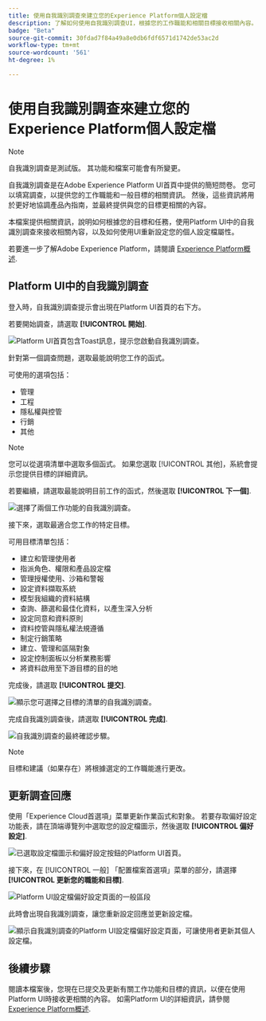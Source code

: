 ```yaml
---
title: 使用自我識別調查來建立您的Experience Platform個人設定檔
description: 了解如何使用自我識別調查UI，根據您的工作職能和相關目標接收相關內容。
badge: "Beta"
source-git-commit: 30fdad7f84a49a8e0db6fdf6571d1742de53ac2d
workflow-type: tm+mt
source-wordcount: '561'
ht-degree: 1%

---
```


# 使用自我識別調查來建立您的Experience Platform個人設定檔

>[!NOTE]
>
>自我識別調查是測試版。 其功能和檔案可能會有所變更。

自我識別調查是在Adobe Experience Platform UI首頁中提供的簡短問卷。 您可以填寫調查，以提供您的工作職能和一般目標的相關資訊。 然後，這些資訊將用於更好地協調產品內指南，並最終提供與您的目標更相關的內容。

本檔案提供相關資訊，說明如何根據您的目標和任務，使用Platform UI中的自我識別調查來接收相關內容，以及如何使用UI重新設定您的個人設定檔屬性。

若要進一步了解Adobe Experience Platform，請閱讀 [Experience Platform概述](home.md).

## Platform UI中的自我識別調查

登入時，自我識別調查提示會出現在Platform UI首頁的右下方。

若要開始調查，請選取 **[!UICONTROL 開始]**.

![Platform UI首頁包含Toast訊息，提示您啟動自我識別調查。](./images/survey/survey-prompt.png)

針對第一個調查問題，選取最能說明您工作的函式。

可使用的選項包括：

* 管理
* 工程
* 隱私權與控管
* 行銷
* 其他

>[!NOTE]
>
>您可以從選項清單中選取多個函式。 如果您選取 [!UICONTROL 其他]，系統會提示您提供目標的詳細資訊。

若要繼續，請選取最能說明目前工作的函式，然後選取 **[!UICONTROL 下一個]**.

![選擇了兩個工作功能的自我識別調查。](./images/survey/select-functions.png)

接下來，選取最適合您工作的特定目標。

可用目標清單包括：

* 建立和管理使用者
* 指派角色、權限和產品設定檔
* 管理授權使用、沙箱和警報
* 設定資料擷取系統
* 模型我組織的資料結構
* 查詢、篩選和最佳化資料，以產生深入分析
* 設定同意和資料原則
* 資料控管與隱私權法規遵循
* 制定行銷策略
* 建立、管理和區隔對象
* 設定控制面板以分析業務影響
* 將資料啟用至下游目標的目的地

完成後，請選取 **[!UICONTROL 提交]**.

![顯示您可選擇之目標的清單的自我識別調查。](./images/survey/select-objectives.png)

完成自我識別調查後，請選取 **[!UICONTROL 完成]**.

![自我識別調查的最終確認步驟。](./images/survey/survey-complete.png)

>[!NOTE]
>
>目標和建議（如果存在）將根據選定的工作職能進行更改。

## 更新調查回應

使用「Experience Cloud首選項」菜單更新作業函式和對象。 若要存取偏好設定功能表，請在頂端導覽列中選取您的設定檔圖示，然後選取 **[!UICONTROL 偏好設定]**.

![已選取設定檔圖示和偏好設定按鈕的Platform UI首頁。](./images/survey/preferences.png)

接下來，在 [!UICONTROL 一般] 「配置檔案首選項」菜單的部分，請選擇 **[!UICONTROL 更新您的職能和目標]**.

![Platform UI設定檔偏好設定頁面的一般區段](./images/survey/update.png)

此時會出現自我識別調查，讓您重新設定回應並更新設定檔。

![顯示自我識別調查的Platform UI設定檔偏好設定頁面，可讓使用者更新其個人設定檔。](./images/survey/new-survey.png)

## 後續步驟

閱讀本檔案後，您現在已提交及更新有關工作功能和目標的資訊，以便在使用Platform UI時接收更相關的內容。 如需Platform UI的詳細資訊，請參閱 [Experience Platform概述](home.md).